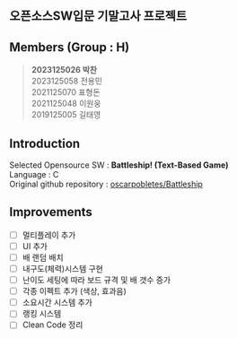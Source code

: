 ## 오픈소스SW입문 기말고사 프로젝트

## Members (Group : H)

>**2023125026 박찬** <br>
>2023125058 전용민 <br>
>2021125070 표형돈 <br>
>2021125048 이원웅 <br>
>2019125005 길태영 <br>

## Introduction
Selected Opensource SW : **Battleship! (Text-Based Game)** <br>
Language : C <br>
Original github repository : [oscarpobletes/Battleship](https://github.com/oscarpobletes/BattleShip) <br>
## Improvements
- [ ] 멀티플레이 추가
- [ ] UI 추가
- [ ] 배 랜덤 배치
- [ ] 내구도(체력)시스템 구현
- [ ] 난이도 세팅에 따라 보드 규격 및 배 갯수 증가
- [ ] 각종 이펙트 추가 (색상, 효과음)
- [ ] 소요시간 시스템 추가
- [ ] 랭킹 시스템
- [ ] Clean Code 정리
